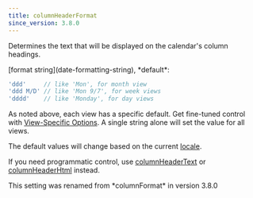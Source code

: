 ```yaml
---
title: columnHeaderFormat
since_version: 3.8.0
---
```


Determines the text that will be displayed on the calendar's column headings.

<div class='spec' markdown='1'>
[format string](date-formatting-string), *default*:

```js
'ddd'     // like 'Mon', for month view
'ddd M/D' // like 'Mon 9/7', for week views
'dddd'    // like 'Monday', for day views
```
</div>

As noted above, each view has a specific default. Get fine-tuned control with [View-Specific Options](view-specific-options). A single string alone will set the value for all views.

The default values will change based on the current [locale](locale).

If you need programmatic control, use [columnHeaderText](columnHeaderText) or [columnHeaderHtml](columnHeaderHtml) instead.

<div class='version-info' markdown='1'>
This setting was renamed from *columnFormat* in version 3.8.0
</div>
